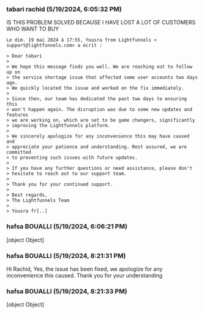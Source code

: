 ### tabari rachid (5/19/2024, 6:05:32 PM)

IS THIS PROBLEM SOLVED BECAUSE I HAVE LOST A LOT OF CUSTOMERS WHO WANT TO
BUY

```
Le dim. 19 mai 2024 à 17:55, Yousra from Lightfunnels < support@lightfunnels.com> a écrit :

> Dear tabari
>
> We hope this message finds you well. We are reaching out to follow up on
> the service shortage issue that affected some user accounts two days ago.
> We quickly located the issue and worked on the fix immediately.
>
> Since then, our team has dedicated the past two days to ensuring this
> won't happen again. The disruption was due to some new updates and features
> we are working on, which are set to be game changers, significantly
> improving the Lightfunnels platform.
>
> We sincerely apologize for any inconvenience this may have caused and
> appreciate your patience and understanding. Rest assured, we are committed
> to preventing such issues with future updates.
>
> If you have any further questions or need assistance, please don't
> hesitate to reach out to our support team.
>
> Thank you for your continued support.
>
> Best regards,
> The Lightfunnels Team
>
> Yousra fr[..]
```

### hafsa BOUALLI (5/19/2024, 6:06:21 PM)

[object Object]

### hafsa BOUALLI (5/19/2024, 8:21:31 PM)

Hi Rachid, 
Yes, the issue has been fixed, we apologize for any inconvenience this caused. Thank you for your understanding

### hafsa BOUALLI (5/19/2024, 8:21:33 PM)

[object Object]
